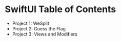 # SwiftUI Table of Contents

- Project 1: WeSplit
- Project 2: Guess the Flag
- Project 3: Views and Modifiers
